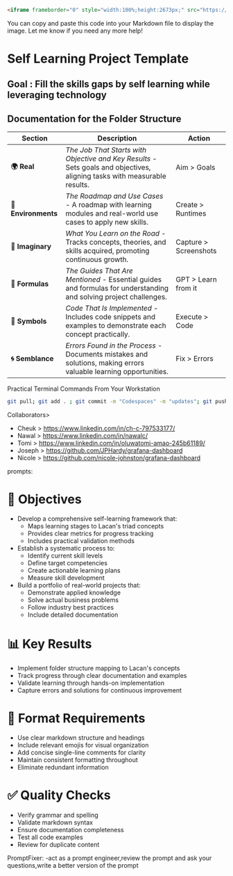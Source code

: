```html
<iframe frameborder="0" style="width:100%;height:2673px;" src="https://viewer.diagrams.net/?tags=%7B%7D&lightbox=1&highlight=0000ff&edit=_blank&layers=1&nav=1&title=1.3.1.journey.drawio#Uhttps%3A%2F%2Fraw.githubusercontent.com%2Frifaterdemsahin%2Fgrafana-dashboard%2Fmain%2F1_Journey%2F1.3.1.journey.drawio"></iframe>
```

You can copy and paste this code into your Markdown file to display the image. Let me know if you need any more help!

# Self Learning Project Template

## Goal : Fill the skills gaps by self learning while leveraging technology

## Documentation for the Folder Structure

| Section         | Description                                                                                                      | Action                |
|-----------------|------------------------------------------------------------------------------------------------------------------|-----------------------|
| **🌍 Real**         | *The Job That Starts with Objective and Key Results* - Sets goals and objectives, aligning tasks with measurable results. | Aim > Goals   |
| **🌳 Environments** | *The Roadmap and Use Cases* - A roadmap with learning modules and real-world use cases to apply new skills.            | Create > Runtimes |
| **🌌 Imaginary**    | *What You Learn on the Road* - Tracks concepts, theories, and skills acquired, promoting continuous growth.            | Capture > Screenshots |
| **📐 Formulas**     | *The Guides That Are Mentioned* - Essential guides and formulas for understanding and solving project challenges.     |  GPT > Learn from it |
| **🔣 Symbols**      | *Code That Is Implemented* - Includes code snippets and examples to demonstrate each concept practically.              |  Execute > Code   |
| **🌀 Semblance**    | *Errors Found in the Process* - Documents mistakes and solutions, making errors valuable learning opportunities.       |  Fix > Errors   |

Practical Terminal Commands From Your Workstation

```bash
git pull; git add . ; git commit -m "Codespaces" -m "updates"; git push;sleep 3;clear
```

Collaborators>
- Cheuk > https://www.linkedin.com/in/ch-c-797533177/
- Nawal > https://www.linkedin.com/in/nawalc/
- Tomi > https://www.linkedin.com/in/oluwatomi-amao-245b61189/
- Joseph > https://github.com/JPHardy/grafana-dashboard
- Nicole > https://github.com/nicole-johnston/grafana-dashboard


prompts:
# 🎯 Objectives
- Develop a comprehensive self-learning framework that:
  - Maps learning stages to Lacan's triad concepts
  - Provides clear metrics for progress tracking
  - Includes practical validation methods
- Establish a systematic process to:
  - Identify current skill levels
  - Define target competencies 
  - Create actionable learning plans
  - Measure skill development
- Build a portfolio of real-world projects that:
  - Demonstrate applied knowledge
  - Solve actual business problems
  - Follow industry best practices
  - Include detailed documentation

# 📊 Key Results
- Implement folder structure mapping to Lacan's concepts
- Track progress through clear documentation and examples
- Validate learning through hands-on implementation
- Capture errors and solutions for continuous improvement

# 📝 Format Requirements
- Use clear markdown structure and headings
- Include relevant emojis for visual organization
- Add concise single-line comments for clarity
- Maintain consistent formatting throughout
- Eliminate redundant information

# ✅ Quality Checks
- Verify grammar and spelling
- Validate markdown syntax
- Ensure documentation completeness
- Test all code examples
- Review for duplicate content

PromptFixer:
-act as a prompt engineer,review the prompt and ask your questions,write a better version of the prompt
